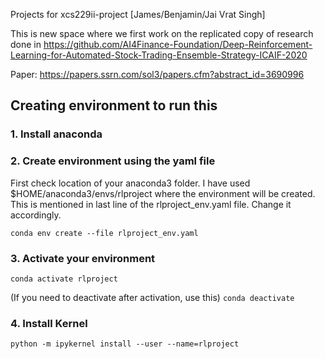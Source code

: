 Projects for xcs229ii-project [James/Benjamin/Jai Vrat Singh]

This is new space where we first work on the replicated copy of research done
in https://github.com/AI4Finance-Foundation/Deep-Reinforcement-Learning-for-Automated-Stock-Trading-Ensemble-Strategy-ICAIF-2020

Paper: https://papers.ssrn.com/sol3/papers.cfm?abstract_id=3690996



## Creating environment to run this
### 1. Install anaconda

### 2. Create environment using the yaml file
First check location of your anaconda3 folder. I have used $HOME/anaconda3/envs/rlproject where the environment will be created.
This is mentioned in last line of the rlproject_env.yaml file. Change it accordingly.

`conda env create --file rlproject_env.yaml`


### 3. Activate your environment
`conda activate rlproject`

(If you need to deactivate after activation, use this)
`conda deactivate`

### 4. Install Kernel
`python -m ipykernel install --user --name=rlproject`
